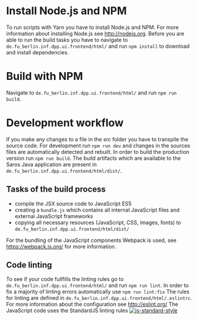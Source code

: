 # Install Node.js and NPM
To run scripts with Yarn you have to install Node.js and NPM.
For more information about installing Node.js see http://nodejs.org.
Before you are able to run the build tasks you have to navigate to
`de.fu_berlin.inf.dpp.ui.frontend/html/` and run `npm install` to download
and install dependencies.

# Build with NPM
Navigate to `de.fu_berlin.inf.dpp.ui.frontend/html/` and run `npm run build`.

# Development workflow
If you make any changes to a file in the src folder you have to transpile the source code. For development run `npm run dev` and changes in the sources files are automatically detected and rebuilt. In order to build the production version run `npm run build`. The build artifacts which are available to the Saros Java application are present in
`de.fu_berlin.inf.dpp.ui.frontend/html/dist/`.



## Tasks of the build process
 - compile the JSX source code to JavaScript ES5
 - creating a `bundle.js` which contains all internal JavaScript files
and external JavaScript frameworks
 - copying all necessary resources (JavaScript, CSS, images, fonts)
to  `de.fu_berlin.inf.dpp.ui.frontend/html/dist/`

For the bundling of the JavaScript components Webpack is used, see
https://webpack.js.org/ for more information.

## Code linting
To see if your code fullfills the linting rules go to
`de.fu_berlin.inf.dpp.ui.frontend/html/` and run `npm run lint`.
In order to fix a majority of linting errors automatically use `npm run lint:fix`
The rules for linting are defined in
`de.fu_berlin.inf.dpp.ui.frontend/html/.eslintrc`. For more information about
the configuration see http://eslint.org/
The JavaScript code uses the StandardJS linting rules
[![js-standard-style](https://cdn.rawgit.com/feross/standard/master/badge.svg)](https://github.com/feross/standard)
